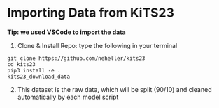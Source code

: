 # Importing Data from KiTS23

**Tip: we used VSCode to import the data**

1. Clone & Install Repo: type the following in your terminal
```
git clone https://github.com/neheller/kits23
cd kits23
pip3 install -e .
kits23_download_data
```
2. This dataset is the raw data, which will be split (90/10) and cleaned automatically by each model script
